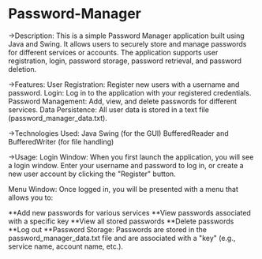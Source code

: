 # Password-Manager
->Description:
This is a simple Password Manager application built using Java and Swing. It allows users to securely store and manage passwords for different services or accounts. The application supports user registration, login, password storage, password retrieval, and password deletion.


->Features:
User Registration: Register new users with a username and password.
Login: Log in to the application with your registered credentials.
Password Management: Add, view, and delete passwords for different services.
Data Persistence: All user data is stored in a text file (password_manager_data.txt).


->Technologies Used:
Java
Swing (for the GUI)
BufferedReader and BufferedWriter (for file handling)


->Usage:
Login Window: When you first launch the application, you will see a login window. Enter your username and password to log in, or create a new user account by clicking the "Register" button.

Menu Window: Once logged in, you will be presented with a menu that allows you to:

**Add new passwords for various services
**View passwords associated with a specific key
**View all stored passwords
**Delete passwords
**Log out
**Password Storage: Passwords are stored in the password_manager_data.txt file and are associated with a "key" (e.g., service name, account name, etc.).


